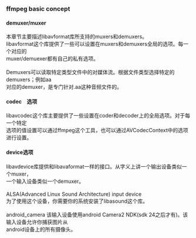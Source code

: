 ### ffmpeg basic concept
#### demuxer/muxer
本章节主要描述libavformat库所支持的muxers和demuxers。<br>
libavformat这个库提供了一些可以设置在muxers和demuxers全局的选项。每一个对应的<br>
muxer/demuexer都有自己的私有选项。<br>
<br>
Demuxers可以读取特定类型文件中的对媒体流。根据文件类型选择特定的demuxers；例如aa<br>
对应的demuxer，是专门针对.aa这种音频文件的。
#### codec　选项
libavcodec这个库主要提供了一些设置在coder和decoder上的全局选项。对于每一个特定<br>
选项的值设置可以通过ffmpeg这个工具，也可以通过AVCodecContext中的选项进行设置。
#### device选项
libavdevice库提供和libavaformat一样的接口。从字义上讲一个输出设备类似一个muxer，<br>
一个输入设备类似一个demuxer。<br>
<br>
ALSA(Advanced Linux Sound Architecture) input device<br>
为了使用这个设备，你需要你的系统安装了libasound这个库。<br>
<br>
android_camera
该输入设备使用android Camera2 NDK(sdk 24之后才有)。该输入设备允许你捕获图片从<br>
android设备上的所有摄像头。